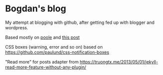 # Bogdan's blog

My attempt at blogging with github, after getting fed up with blogger and wordpress.

Based mostly on [poole](http://github.com/poole/poole) and [this post](http://joshualande.com/jekyll-github-pages-poole/)

CSS boxes (warning, error and so on) based on https://github.com/paulund/css-notification-boxes

"Read more" for posts adapter from https://truongtx.me/2013/05/01/jekyll-read-more-feature-without-any-plugin/
